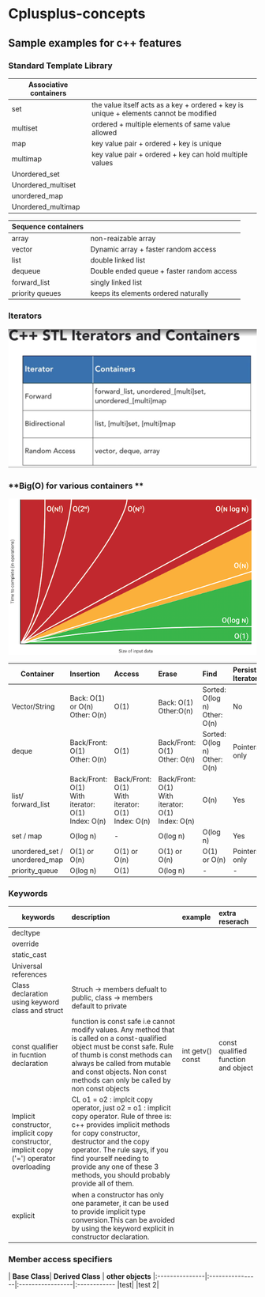 # Cplusplus-concepts

## Sample examples for c++ features

### Standard Template Library

|**Associative containers**||
|------|:-----------------
|set   | the value itself acts as a key  + ordered + key is unique + elements cannot be modified
|multiset| ordered + multiple elements of same value allowed
|map| key value pair + ordered + key is unique
|multimap| key value pair + ordered + key can hold multiple values
|Unordered_set|
|Unordered_multiset|
|unordered_map|
|Unordered_multimap|



| **Sequence containers**||
|---------|:---------------
|array | non-reaizable array
|vector| Dynamic array + faster random access
|list| double linked list
|dequeue| Double ended queue + faster random access
|forward_list| singly linked list|
|priority queues| keeps its elements ordered naturally



### **Iterators**
 ![](iterators.jpg)


 
 ### **Big(O) for various containers **

 ![](graph.png)

 | **Container**|**Insertion**|**Access**|**Erase**|**Find**|**Persistant Iterators**
 |----------------------|:----------------------|:----------------------|:----------------------|:----------------------|:----------------------
 |Vector/String| Back: O(1) or O(n) <br> Other: O(n)|O(1)|Back: O(1) <br> Other:O(n)| Sorted: O(log n) <br> Other: O(n) | No
 |deque| Back/Front: O(1) <br> Other: O(n)|O(1)|Back/Front: O(1) <br> Other: O(n)|Sorted: O(log n) <br> Other: O(n) | Pointers only
 | list/ forward_list| Back/Front: O(1) <br> With iterator: O(1) <br> Index: O(n)|Back/Front: O(1) <br> With iterator: O(1) <br> Index: O(n)| Back/Front: O(1) <br> With iterator: O(1) <br> Index: O(n)| O(n) | Yes
 |set / map| O(log n)|-| O(log n)|O(log n)|Yes
 |unordered_set / unordered_map|O(1) or O(n)|O(1) or O(n)|O(1) or O(n)|O(1) or O(n)| Pointers only
 |priority_queue|O(log n)|O(1)|O(log n)|-|-

 ### Keywords
 |**keywords**|**description**|**example**|**extra reserach**|
 |----------------------|:----------------------|:----------------------|:-----------
 |decltype|
 |override|
 |static_cast|
 |Universal references|
 |Class declaration using keyword class and struct| Struch -> members defualt to public, class -> members default to private
 |const qualifier in fucntion declaration | function is const safe i.e cannot modify values. Any method that is called on a const-qualified object must be const safe. Rule of thumb is const methods can always be called from mutable and const objects. Non const methods can only be called by non const objects|int getv() const|const qualified function and object|
 |Implicit constructor, implicit copy constructor, implicit copy ('=') operator overloading| CL o1 = o2 : implcit copy operator, just o2 = o1 : implicit copy operator. Rule of three is: c++ provides implicit methods for copy constructor, destructor and the copy operator. The rule says, if you find yourself needing to provide any one of these 3 methods, you should probably provide all of them.
 | explicit | when a constructor has only one parameter, it can be used to provide implicit type conversion.This can be avoided by using the keyword explicit in constructor declaration.


### Member access specifiers
| **Base Class**| **Derived Class** | **other objects**
|:---------------|:----------------|:-----------------|:------------
|test|
|test 2|
